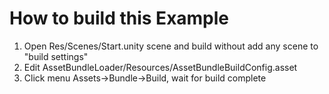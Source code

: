 # How to build this Example
1. Open Res/Scenes/Start.unity scene and build without add any scene to "build settings"
2. Edit AssetBundleLoader/Resources/AssetBundleBuildConfig.asset
3. Click menu Assets->Bundle->Build, wait for build complete

